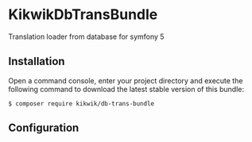 KikwikDbTransBundle
===================

Translation loader from database for symfony 5

Installation
------------

Open a command console, enter your project directory and execute the
following command to download the latest stable version of this bundle:

```console
$ composer require kikwik/db-trans-bundle
```

Configuration
-------------
